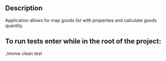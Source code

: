 ## Description
Application allows for map goods list with properties and calculate goods quantity. 

## To run tests enter while in the root of the project:
./mvnw clean test
